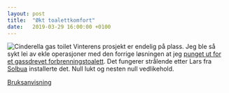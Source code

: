 ```yaml
---
layout: post
title:  "Økt toalettkomfort"
date:   2019-03-29 16:00:00 +0100
---
```

<!--categories: prosjekt diy-->

![Cinderella gas toilet][cinderella-img]
Vinterens prosjekt er endelig på plass. Jeg ble så sykt lei av ekle operasjoner 
med den forrige løsningen at jeg [punget ut for et gassdrevet forbrenningstoalett][cinderella-url]. 
Det fungerer strålende etter Lars fra [Solbua](http://www.solbua.no) installerte det.
Null lukt og nesten null vedlikehold.

[Bruksanvisning][manual]

[cinderella-img]: https://res.cloudinary.com/fatso83/image/upload/v1562203814/cinderalla.jpg
[cinderella-url]: https://www.cinderellaeco.com/no/hytte-og-fritid/cinderella-gas/
[manual]: https://drive.google.com/open?id=1FTZMDyNu8mMEk32pTbqMvhEluIZmRERv
